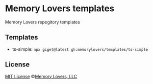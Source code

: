# Memory Lovers templates

Memory Lovers repogitory templates

## Templates

- ts-simple: `npx giget@latest gh:memorylovers/templates/ts-simple`

## License

[MIT License](/LICENSE) ©[Memory Lovers, LLC](https://memory-lovers.com)
